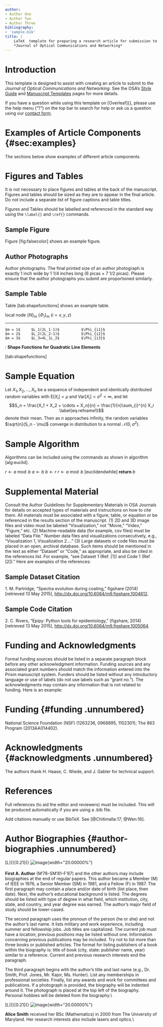 ```yaml
---
author:
- Author One
- Author Two
- Author Three
bibliography:
- 'sample.bib'
title: |
    LaTeX  template for preparing a research article for submission to the
    *Journal of Optical Communications and Networking*
---
```


Introduction
============

This template is designed to assist with creating an article to submit
to the *Journal of Optical Communications and Networking*. See the OSA’s
[Style Guide](http://www.opticsinfobase.org/submit/style/) and
[Manuscript Templates](http://www.opticsinfobase.org/submit/templates/)
pages for more details.

If you have a question while using this template on [Overleaf]{}, please
use the help menu (“?”) on the top bar to search for help or ask us a
question using our [contact form](https://www.overleaf.com/contact).

Examples of Article Components {#sec:examples}
==============================

The sections below show examples of different article components.

Figures and Tables
==================

It is not necessary to place figures and tables at the back of the
manuscript. Figures and tables should be sized as they are to appear in
the final article. Do not include a separate list of figure captions and
table titles.

Figures and Tables should be labelled and referenced in the standard way
using the `\label{}` and `\ref{}` commands.

Sample Figure
-------------

Figure \[fig:falsecolor\] shows an example figure.

Author Photographs
------------------

Author photographs. The final printed size of an author photograph is
exactly 1 inch wide by 1 1/4 inches long (6 picas × 7 1/2 picas). Please
ensure that the author photographs you submit are proportioned
similarly.

Sample Table
------------

Table \[tab:shapefunctions\] shows an example table.

   local node     $\{N\}_m$     $\{\Phi_i\}_m$ $(i=x,y,z)$
  ------------ --------------- ----------------------------
    $m = 1$     $L_1(2L_1-1)$          $\Phi_{i1}$
    $m = 2$     $L_2(2L_2-1)$          $\Phi_{i2}$
    $m = 3$     $L_3=4L_1L_2$          $\Phi_{i3}$

  : **Shape Functions for Quadratic Line Elements**

\[tab:shapefunctions\]

Sample Equation
===============

Let $X_1, X_2, \ldots, X_n$ be a sequence of independent and identically
distributed random variables with $\text{E}[X_i] = \mu$ and
$\text{Var}[X_i] = \sigma^2 < \infty$, and let
$$S_n = \frac{X_1 + X_2 + \cdots + X_n}{n}
      = \frac{1}{n}\sum_{i}^{n} X_i
\label{eq:refname1}$$ denote their mean. Then as $n$ approaches
infinity, the random variables $\sqrt{n}(S_n - \mu)$ converge in
distribution to a normal $\mathcal{N}(0, \sigma^2)$.

Sample Algorithm
================

Algorithms can be included using the commands as shown in algorithm
\[alg:euclid\].

$r\gets a\bmod b$ $a\gets b$ $b\gets r$ $r\gets a\bmod b$
\[euclidendwhile\] **return** $b$

Supplemental Material
=====================

Consult the Author Guidelines for Supplementary Materials in OSA
Journals for details on accepted types of materials and instructions on
how to cite them. All materials must be associated with a figure, table,
or equation or be referenced in the results section of the manuscript.
(1) 2D and 3D image files and video must be labeled “Visualization,” not
“Movie,” “Video,” “Figure,” etc. (2) Machine-readable data (for example,
csv files) must be labeled “Data File.” Number data files and
visualizations consecutively, e.g., “Visualization 1, Visualization 2….”
(3) Large datasets or code files must be placed in an open, archival
database. Such items should be mentioned in the text as either “Dataset”
or “Code,” as appropriate, and also be cited in the references list. For
example, “see Dataset 1 (Ref. \[1\]) and Code 1 (Ref \[2\]).” Here are
examples of the references:

Sample Dataset Citation
-----------------------

1\. M. Partridge, “Spectra evolution during coating,” figshare (2014)
\[retrieved 13 May 2015\],
http://dx.doi.org/10.6084/m9.figshare.1004612.

Sample Code Citation
--------------------

2\. C. Rivers, “Epipy: Python tools for epidemiology,” (figshare, 2014)
\[retrieved 13 May 2015\],
http://dx.doi.org/10.6084/m9.figshare.1005064.

Funding and Acknowledgments
===========================

Formal funding sources should be listed in a separate paragraph block
before any other acknowledgment information. Funding sources and any
associated grant numbers should match the information entered into the
Prism manuscript system. Funders should be listed without any
introductory language or use of labels (do not use labels such as “grant
no.”). The acknowledgments may contain any information that is not
related to funding. Here is an example:

Funding {#funding .unnumbered}
=======

National Science Foundation (NSF) (1263236, 0968895, 1102301); The 863
Program (2013AA014402).

Acknowledgments {#acknowledgments .unnumbered}
===============

The authors thank H. Haase, C. Wiede, and J. Gabler for technical
support.

References
==========

Full references (to aid the editor and reviewers) must be included. This
will be produced automatically if you are using a .bib file.

Add citations manually or use BibTeX. See [@Chitimalla:17; @Wen:16].

Author Biographies {#author-biographies .unnumbered}
==================

[L]{}[0.21]{} ![image](johnsmith){width="20.00000%"}

#### 

**First A. Author** (M’76–SM’81–F’87) and the other authors may include
biographies at the end of regular papers. This author became a Member
(M) of IEEE in 1976, a Senior Member (SM) in 1981, and a Fellow (F) in
1987. The first paragraph may contain a place and/or date of birth (list
place, then date). Next, the author’s educational background is listed.
The degrees should be listed with type of degree in what field, which
institution, city, state, and country, and year degree was earned. The
author’s major field of study should be lower-cased.

The second paragraph uses the pronoun of the person (he or she) and not
the author’s last name. It lists military and work experience, including
summer and fellowship jobs. Job titles are capitalized. The current job
must have a location; previous positions may be listed without one.
Information concerning previous publications may be included. Try not to
list more than three books or published articles. The format for listing
publishers of a book within the biography is: title of book (city,
state: publisher name, year) similar to a reference. Current and
previous research interests end the paragraph.

The third paragraph begins with the author’s title and last name (e.g.,
Dr. Smith, Prof. Jones, Mr. Kajor, Ms. Hunter). List any memberships in
professional societies. Finally, list any awards and work for committees
and publications. If a photograph is provided, the biography will be
indented around it. The photograph is placed at the top left of the
biography. Personal hobbies will be deleted from the biography.\

[L]{}[0.21]{} ![image](alicesmith){width="20.00000%"}

**Alice Smith** received her BSc (Mathematics) in 2000 from The
University of Maryland. Her research interests also include lasers and
optics.\

